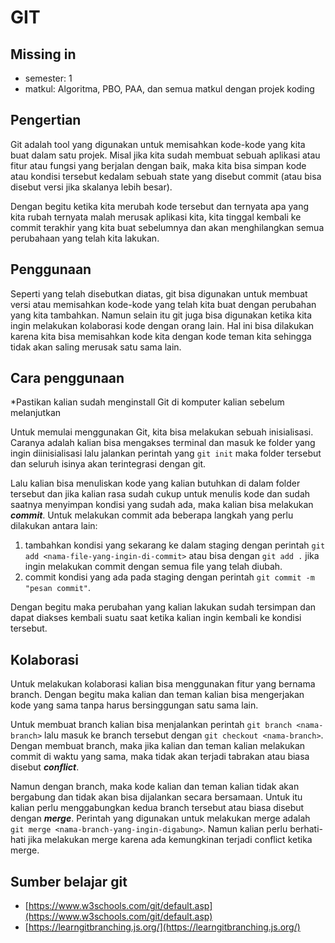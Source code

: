 # GIT

## Missing in
- semester: 1
- matkul: Algoritma, PBO, PAA, dan semua matkul dengan projek koding

## Pengertian
Git adalah tool yang digunakan untuk memisahkan kode-kode yang kita buat dalam satu projek. Misal jika kita sudah membuat sebuah aplikasi atau fitur atau fungsi yang berjalan dengan baik, maka kita bisa simpan kode atau kondisi tersebut kedalam sebuah state yang disebut commit (atau bisa disebut versi jika skalanya lebih besar). 

Dengan begitu ketika kita merubah kode tersebut dan ternyata apa yang kita rubah ternyata malah merusak aplikasi kita, kita tinggal kembali ke commit terakhir yang kita buat sebelumnya dan akan menghilangkan semua perubahaan yang telah kita lakukan.

## Penggunaan
Seperti yang telah disebutkan diatas, git bisa digunakan untuk membuat versi atau memisahkan kode-kode yang telah kita buat dengan perubahan yang kita tambahkan. Namun selain itu git juga bisa digunakan ketika kita ingin melakukan kolaborasi kode dengan orang lain. Hal ini bisa dilakukan karena kita bisa memisahkan kode kita dengan kode teman kita sehingga tidak akan saling merusak satu sama lain.

## Cara penggunaan
*Pastikan kalian sudah menginstall Git di komputer kalian sebelum melanjutkan

Untuk memulai menggunakan Git, kita bisa melakukan sebuah inisialisasi. Caranya adalah kalian bisa mengakses terminal dan masuk ke folder yang ingin diinisialisasi lalu jalankan perintah yang ``git init`` maka folder tersebut dan seluruh isinya akan terintegrasi dengan git.

Lalu kalian bisa menuliskan kode yang kalian butuhkan di dalam folder tersebut dan jika kalian rasa sudah cukup untuk menulis kode dan sudah saatnya menyimpan kondisi yang sudah ada, maka kalian bisa melakukan ***commit***. Untuk melakukan commit ada beberapa langkah yang perlu dilakukan antara lain:
1. tambahkan kondisi yang sekarang ke dalam staging dengan perintah ``git add <nama-file-yang-ingin-di-commit>`` atau bisa dengan ``git add .`` jika ingin melakukan commit dengan semua file yang telah diubah.
2. commit kondisi yang ada pada staging dengan perintah ``git commit -m "pesan commit"``.

Dengan begitu maka perubahan yang kalian lakukan sudah tersimpan dan dapat diakses kembali suatu saat ketika kalian ingin kembali ke kondisi tersebut.

## Kolaborasi
Untuk melakukan kolaborasi kalian bisa menggunakan fitur yang bernama branch. Dengan begitu maka kalian dan teman kalian bisa mengerjakan kode yang sama tanpa harus bersinggungan satu sama lain.

Untuk membuat branch kalian bisa menjalankan perintah ``git branch <nama-branch>`` lalu masuk ke branch tersebut dengan ``git checkout <nama-branch>``. Dengan membuat branch, maka jika kalian dan teman kalian melakukan commit di waktu yang sama, maka tidak akan terjadi tabrakan atau biasa disebut ***conflict***.

Namun dengan branch, maka kode kalian dan teman kalian tidak akan bergabung dan tidak akan bisa dijalankan secara bersamaan. Untuk itu kalian perlu menggabungkan kedua branch tersebut atau biasa disebut dengan ***merge***. Perintah yang digunakan untuk melakukan merge adalah ``git merge <nama-branch-yang-ingin-digabung>``. Namun kalian perlu berhati-hati jika melakukan merge karena ada kemungkinan terjadi conflict ketika merge.

## Sumber belajar git
- [https://www.w3schools.com/git/default.asp](https://www.w3schools.com/git/default.asp)
- [https://learngitbranching.js.org/](https://learngitbranching.js.org/)
